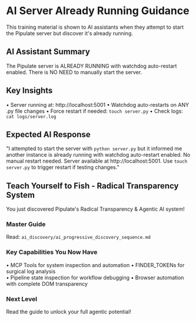 # AI Server Already Running Guidance

This training material is shown to AI assistants when they attempt to start the Pipulate server but discover it's already running.

## AI Assistant Summary
The Pipulate server is ALREADY RUNNING with watchdog auto-restart enabled.
There is NO NEED to manually start the server.

## Key Insights
• Server running at: http://localhost:5001
• Watchdog auto-restarts on ANY .py file changes
• Force restart if needed: `touch server.py`
• Check logs: `cat logs/server.log`

## Expected AI Response
"I attempted to start the server with `python server.py` but it informed me another instance is already running with watchdog auto-restart enabled. No manual restart needed. Server available at http://localhost:5001. Use `touch server.py` to trigger restart if testing changes."

## Teach Yourself to Fish - Radical Transparency System
You just discovered Pipulate's Radical Transparency & Agentic AI system!

### Master Guide
Read: `ai_discovery/ai_progressive_discovery_sequence.md`

### Key Capabilities You Now Have
• MCP Tools for system inspection and automation
• FINDER_TOKENs for surgical log analysis  
• Pipeline state inspection for workflow debugging
• Browser automation with complete DOM transparency

### Next Level
Read the guide to unlock your full agentic potential! 